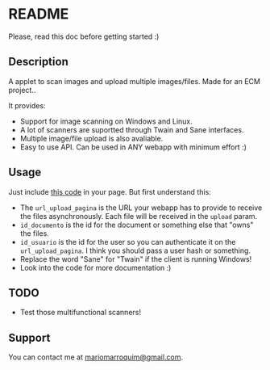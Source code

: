 README
======

Please, read this doc before getting started :)

Description
-----------

A applet to scan images and upload multiple images/files. Made for an ECM project..

It provides:

* Support for image scanning on Windows and Linux.
* A lot of scanners are suportted through Twain and Sane interfaces.
* Multiple image/file upload is also avaliable.
* Easy to use API. Can be used in ANY webapp with minimum effort :)

Usage
-----

Just include [this code](http://www.pastie.org/3334867) in your page. But first understand this:

* The `url_upload_pagina` is the URL your webapp has to provide to receive the files asynchronously. Each file will be received in the `upload` param.
* `id_documento` is the id for the document or something else that "owns" the files.
* `id_usuario` is the id for the user so you can authenticate it on the `url_upload_pagina`. I think you should pass a user hash or something.
* Replace the word "Sane" for "Twain" if the client is running Windows!
* Look into the code for more documentation :)

TODO
----

* Test those multifunctional scanners!

Support
-------

You can contact me at mariomarroquim@gmail.com.

